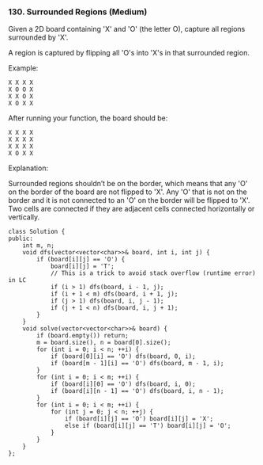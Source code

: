 ### 130. Surrounded Regions (Medium)

Given a 2D board containing 'X' and 'O' (the letter O), capture all regions surrounded by 'X'.

A region is captured by flipping all 'O's into 'X's in that surrounded region.

Example:

```
X X X X
X O O X
X X O X
X O X X
```
After running your function, the board should be:

```
X X X X
X X X X
X X X X
X O X X
```
Explanation:

Surrounded regions shouldn’t be on the border, which means that any 'O' on the border of the board are not flipped to 'X'. Any 'O' that is not on the border and it is not connected to an 'O' on the border will be flipped to 'X'. Two cells are connected if they are adjacent cells connected horizontally or vertically.

```
class Solution {
public:
    int m, n;
    void dfs(vector<vector<char>>& board, int i, int j) {
        if (board[i][j] == 'O') {
            board[i][j] = 'T';
            // This is a trick to avoid stack overflow (runtime error) in LC
            if (i > 1) dfs(board, i - 1, j);
            if (i + 1 < m) dfs(board, i + 1, j);
            if (j > 1) dfs(board, i, j - 1);
            if (j + 1 < n) dfs(board, i, j + 1);
        }
    }
    void solve(vector<vector<char>>& board) {
        if (board.empty()) return;
        m = board.size(), n = board[0].size();
        for (int i = 0; i < n; ++i) {
            if (board[0][i] == 'O') dfs(board, 0, i);
            if (board[m - 1][i] == 'O') dfs(board, m - 1, i);
        }
        for (int i = 0; i < m; ++i) {
            if (board[i][0] == 'O') dfs(board, i, 0);
            if (board[i][n - 1] == 'O') dfs(board, i, n - 1);
        }
        for (int i = 0; i < m; ++i) {
            for (int j = 0; j < n; ++j) {
                if (board[i][j] == 'O') board[i][j] = 'X';
                else if (board[i][j] == 'T') board[i][j] = 'O';
            }
        }
    }
};
```

